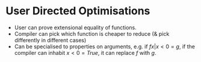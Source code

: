 # User Directed Optimisations

- User can prove extensional equality of functions.
- Compiler can pick which function is cheaper to reduce (& pick differently in different cases)
- Can be specialised to properties on arguments, e.g. if $f x | x < 0 = g$, if the compiler can inhabit $x < 0 = True$, it can replace $f$ with $g$.
